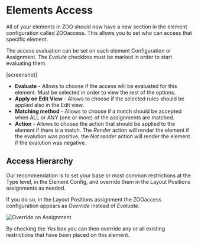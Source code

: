 # Elements Access

All of your elements in ZOO should now have a new section in the element configuration called ZOOaccess. This allows you to set who can access that specific element.

The access evaluation can be set on each element Configuration or Assignment. The *Evalute* checkbox must be marked in order to start evaluating them.

[screenshot]

- **Evaluate** - Allows to choose if the access will be evaluated for this element. Must be selected in order to view the rest of the options.
- **Apply on Edit View** - Allows to choose if the selected rules should be applied also in the Edit view.
- **Matching method** - Allows to choose if a match should be accepted when ALL or ANY (one or more) of the assignments are matched.
- **Action** - Allows to choose the action that should be applied to the element if there is a match. The *Render* action will render the element if the evalution was positive, the *Not render* action will render the element if the evalution was negative.

## Access Hierarchy
Our recommendation is to set your base or most common restrictions at the Type level, in the Element Config, and override them in the Layout Positions assignments as needed.

If you do so, in the Layout Positions assignment the ZOOaccess configuration appears as *Override* instead of *Evaluate*. 

![Override on Assignment](http://joolanders.github.io/Docs/docs/ZOOaccess/images/layout_override.png)

By checking the *Yes* box you can then override any or all existing restrictions that have been placed on this element.